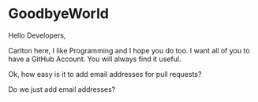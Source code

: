# GoodbyeWorld

Hello Developers,

Carlton here, I like Programming and I hope you do too.  I want all of you to have a GitHub Account. You will always find it useful.

Ok, how easy is it to add email addresses for pull requests?

Do we just add email addresses?
